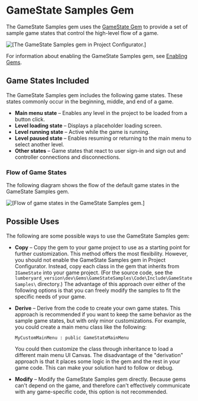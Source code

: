 # GameState Samples Gem<a name="gems-system-gem-game-state-samples"></a>

The GameState Samples gem uses the [GameState Gem](gems-system-gem-game-state.md) to provide a set of sample game states that control the high\-level flow of a game\.

![\[The GameState Samples gem in Project Configurator.\]](http://docs.aws.amazon.com/lumberyard/latest/userguide/images/gems/gems-system-gem-game-state-samples-1.png)

For information about enabling the GameState Samples gem, see [Enabling Gems](gems-system-using-project-configurator.md)\.

## Game States Included<a name="gems-system-gem-game-state-samples-game-states-included"></a>

The GameState Samples gem includes the following game states\. These states commonly occur in the beginning, middle, and end of a game\.
+ **Main menu state** – Enables any level in the project to be loaded from a button click\.
+ **Level loading state** – Displays a placeholder loading screen\.
+ **Level running state** – Active while the game is running\.
+ **Level paused state** – Enables resuming or returning to the main menu to select another level\.
+ **Other states** – Game states that react to user sign\-in and sign out and controller connections and disconnections\.

### Flow of Game States<a name="gems-system-gem-game-state-samples-flow-of-game-states"></a>

The following diagram shows the flow of the default game states in the GameState Samples gem\.

![\[Flow of game states in the GameState Samples gem.\]](http://docs.aws.amazon.com/lumberyard/latest/userguide/images/gems/gems-system-gem-game-state-samples-2.png)

## Possible Uses<a name="gems-system-gem-game-state-samples-possible-uses"></a>

The following are some possible ways to use the GameState Samples gem:
+ **Copy** – Copy the gem to your game project to use as a starting point for further customization\. This method offers the most flexibility\. However, you should not enable the GameState Samples gem in Project Configurator\. Instead, copy each class in the gem that inherits from `IGameState` into your game project\. \(For the source code, see the `lumberyard_version\dev\Gems\GameStateSamples\Code\Include\GameStateSamples\` directory\.\) The advantage of this approach over either of the following options is that you can freely modify the samples to fit the specific needs of your game\.
+ **Derive** – Derive from the code to create your own game states\. This approach is recommended if you want to keep the same behavior as the sample game states, but with only minor customizations\. For example, you could create a main menu class like the following:

  ```
  MyCustomMainMenu : public GameStateMainMenu
  ```

  You could then customize the class through inheritance to load a different main menu UI Canvas\. The disadvantage of the "derivation" approach is that it places some logic in the gem and the rest in your game code\. This can make your solution hard to follow or debug\.
+ **Modify** – Modify the GameState Samples gem directly\. Because gems can't depend on the game, and therefore can't effectively communicate with any game\-specific code, this option is not recommended\.